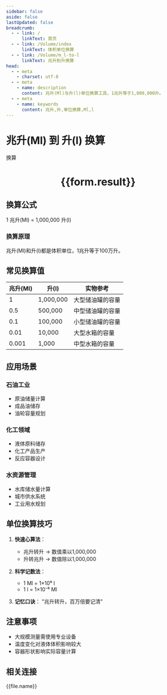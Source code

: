 ```yaml
---
sidebar: false
aside: false
lastUpdated: false
breadcrumb:
  - - link: /
      linkText: 首页
  - - link: /Volume/index
      linkText: 体积单位换算
  - - link: /Volume/m_l-to-l
      linkText: 兆升到升换算
head:
  - - meta
    - charset: utf-8
  - - meta
    - name: description
      content: 兆升(Ml)与升(l)单位换算工具，1兆升等于1,000,000升。
  - - meta
    - name: keywords
      content: 兆升,升,单位换算,Ml,l
---
```


# 兆升(Ml) 到 升(l) 换算

<script setup>
import { onMounted, reactive, inject ,ref  } from 'vue'
import { NButton,NForm ,NFormItem,NInput,NInputNumber,NSelect,NCard,useMessage ,NGrid ,NGi } from 'naive-ui'
import { defineClientComponent } from 'vitepress'
import { Volume } from '../../files';

const convert = inject('convert')
const formRef = ref(null);
const rules = {
  number:{
    required: true,
    type: 'number',
    trigger: "blur"
  }
}
const form = reactive({
  number:null,
  result:'',
  title:'兆升(Ml)到升(l)换算'
})

const convertHandler = (e) => {
  e.preventDefault();
  formRef.value?.validate((errors)=>{
    if (!errors) {
      form.result = `${form.number} Ml = ${convert(form.number).from('Ml').to('l')} l`
    }
  })
}
</script>

<n-form size="large" :model="form" ref='formRef' :rules="rules">
  <n-form-item label="数值" path="number">
    <n-input-number size="large" style="width:100%" :min="0" v-model:value="form.number" placeholder="请输入兆升数值" />
  </n-form-item>
  <n-form-item>
    <n-button type="primary" style="width:100%" @click="convertHandler">换算</n-button>
  </n-form-item>
</n-form>
<n-card embedded :bordered="false" hoverable>
  <div style="text-align:center">
    <h1>{{form.result}}</h1>
  </div>
</n-card>

## 换算公式
1 兆升(Ml) = 1,000,000 升(l)

### 换算原理
兆升(Ml)和升(l)都是体积单位，1兆升等于100万升。

## 常见换算值
| 兆升(Ml) | 升(l) | 实物参考                 |
|---------|-------|--------------------------|
| 1       | 1,000,000 | 大型储油罐的容量          |
| 0.5     | 500,000 | 中型储油罐的容量          |
| 0.1     | 100,000 | 小型储油罐的容量          |
| 0.01    | 10,000  | 大型水箱的容量            |
| 0.001   | 1,000   | 中型水箱的容量            |

## 应用场景
### 石油工业
- 原油储量计算
- 成品油储存
- 油轮容量规划

### 化工领域
- 液体原料储存
- 化工产品生产
- 反应容器设计

### 水资源管理
- 水库储水量计算
- 城市供水系统
- 工业用水规划

## 单位换算技巧
1. **快速心算法**：
   - 兆升转升 → 数值乘以1,000,000
   - 升转兆升 → 数值除以1,000,000

2. **科学记数法**：
   - 1 Ml = 1×10⁶ l
   - 1 l = 1×10⁻⁶ Ml

3. **记忆口诀**：
   "兆升转升，百万倍要记清"

## 注意事项
- 大规模测量需使用专业设备
- 温度变化对液体体积影响较大
- 容器形状影响实际容量计算

## 相关连接
<n-grid x-gap="12" :cols="4">
  <n-gi v-for="(file, index) in Volume" :key="index">
    <n-button
      text
      tag="a"
      :href="file.path"
      type="primary"
    >
      {{file.name}}
    </n-button>
  </n-gi>
</n-grid>